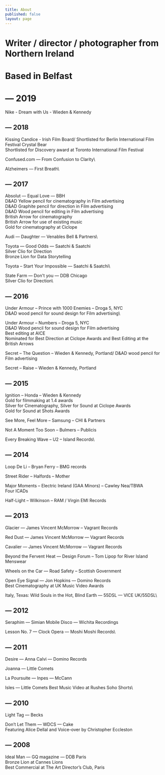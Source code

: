 ```yaml
---
title: About
published: false
layout: page
---
```


# Writer / director / photographer from Northern Ireland

# Based in Belfast

# **— 2019**

Nike - Dream with Us - Wieden & Kennedy

## — 2018

Kissing Candice - Irish Film Board/
Shortlisted for Berlin International Film Festival Crystal Bear\
Shortlisted for Discovery award at Toronto International Film Festival

Confused.com — From Confusion to Clarity\


Alzheimers — First Breath\


## — 2017

Absolut — Equal Love — BBH\
D&AD Yellow pencil for cinematography in Film advertising\
D&AD Graphite pencil for direction in Film advertising\
D&AD Wood pencil for editing in Film advertising\
British Arrow for cinematography\
British Arrow for use of existing music\
Gold for cinematography at Ciclope

Audi — Daughter — Venables Bell & Partners\

Toyota — Good Odds — Saatchi & Saatchi\
Silver Clio for Direction\
Bronze Lion for Data Storytelling


Toyota – Start Your Impossible — Saatchi & Saatchi\


State Farm — Don't you — DDB Chicago\
Silver Clio for Direction\


## — 2016


Under Armour – Prince with 1000 Enemies – Droga 5, NYC\
D&AD wood pencil for sound design for Film advertising\


Under Armour – Numbers – Droga 5, NYC\
D&AD Wood pencil for sound design for Film advertising\
Best editing at AICE\
Nominated for Best Direction at Ciclope Awards and Best Editing at the British Arrows

Secret – The Question – Wieden & Kennedy, Portland/ 
D&AD wood pencil for Film advertising

Secret – Raise – Wieden & Kennedy, Portland

## — 2015

Ignition – Honda – Wieden & Kennedy\
Gold for filmmaking at 1.4 awards\
Silver for Cinematography, Silver for Sound at Ciclope Awards\
Gold for Sound at Shots Awards

See More, Feel More – Samsung – CHI & Partners

Not A Moment Too Soon – Bulmers – Publicis

Every Breaking Wave – U2 – Island Records\


## — 2014

Loop De Li – Bryan Ferry – BMG records

Street Rider – Halfords – Mother

Major Moments – Electric Ireland (GAA Minors) – Cawley Nea/TBWA\
Four ICADs

Half-Light – Wilkinson – RAM / Virgin EMI Records

## — 2013

Glacier — James Vincent McMorrow – Vagrant Records

Red Dust — James Vincent McMorrow — Vagrant Records

Cavalier — James Vincent McMorrow — Vagrant Records

Beyond the Fervent Heat — Design Forum – Tom Lipop for River Island Menswear

Wheels on the Car — Road Safety – Scottish Government

Open Eye Signal — Jon Hopkins — Domino Records\
Best Cinematography at UK Music Video Awards

Italy, Texas: Wild Souls in the Hot, Blind Earth — 55DSL — VICE UK/55DSL\

## — 2012

Seraphim — Simian Mobile Disco — Wichita Recordings

Lesson No. 7 — Clock Opera — Moshi Moshi Records\


## — 2011

Desire — Anna Calvi — Domino Records

Joanna — Little Comets

La Poursuite — Inpes — McCann

Isles — Little Comets
Best Music Video at Rushes Soho Shorts\


## — 2010

Light Tag — Becks

Don’t Let Them — WDCS — Cake\
Featuring Alice Dellal and Voice-over by Christopher Eccleston

## — 2008

Ideal Man — GQ magazine — DDB Paris\
Bronze Lion at Cannes Lions\
Best Commercial at The Art Director’s Club, Paris